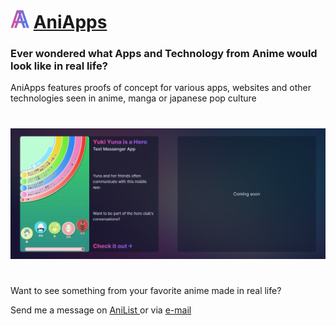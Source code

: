 # <img src="public/assets/logo.webp" width="30" height="30" /> [AniApps](https://www.aniapps.dev)

### Ever wondered what Apps and Technology from Anime would look like in real life?

AniApps features proofs of concept for various apps, websites and other technologies seen in anime, manga or japanese pop culture
#
<img src="preview.png" />

#
Want to see something from your favorite anime made in real life?             

Send me a message on 
<a href="https://anilist.co/user/Alzariel/" target="_blank" rel="noopener noreferrer">
    AniList
</a> 
or via 
<a href="mailto:animeappsmadereal@gmail.com">
    e-mail
</a>
